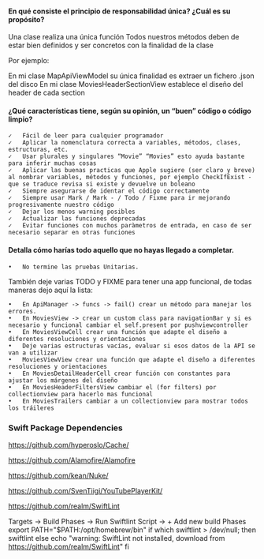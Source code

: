 #### En qué consiste el principio de responsabilidad única? ¿Cuál es su propósito? 

Una clase realiza una única función
Todos nuestros métodos deben de estar bien definidos y ser concretos con la finalidad de la clase

Por ejemplo:

En mi clase MapApiViewModel su única finalidad es extraer un fichero .json del disco 
En mi clase MoviesHeaderSectionView establece el diseño del header de cada section

#### ¿Qué características tiene, según su opinión, un “buen” código o código limpio?  
	✓	Fácil de leer para cualquier programador 
	✓	Aplicar la nomenclatura correcta a variables, métodos, clases, estructuras, etc.
	✓	Usar plurales y singulares “Movie” “Movies” esto ayuda bastante para inferir muchas cosas
	✓	Aplicar las buenas practicas que Apple sugiere (ser claro y breve) al nombrar variables, métodos y funciones, por ejemplo CheckIfExist - que se traduce revisa si existe y devuelve un boleano
	✓	Siempre asegurarse de identar el código correctamente 
	✓	Siempre usar Mark / Mark - / Todo / Fixme para ir mejorando progresivamente nuestro código
	✓	Dejar los menos warning posibles
	✓	Actualizar las funciones deprecadas 
	✓	Evitar funciones con muchos paràmetros de entrada, en caso de ser necesario separar en otras funciones

#### Detalla cómo harías todo aquello que no hayas llegado a completar.  
	•	No termine las pruebas Unitarias.

También deje varias TODO y FIXME para tener una app funcional, de todas maneras dejo aquí la lista:

	•	En ApiManager -> funcs -> fail() crear un método para manejar los errores. 
	•	En MoviesView -> crear un custom class para navigationBar y si es necesario y funcional cambiar el self.present por pushviewcontroller 
	•	En MoviesViewCell crear una función que adapte el diseño a diferentes resoluciones y orientaciones 
	•	Deje varias estructuras vacías, evaluar si esos datos de la API se van a utilizar 
	•	MoviesViewView crear una función que adapte el diseño a diferentes resoluciones y orientaciones 
	•	En MoviesDetailHeaderCell crear función con constantes para ajustar los márgenes del diseño
	•	En MoviesHeaderFiltersView cambiar el (for filters) por collectionview para hacerlo mas funcional 
	•	En MoviesTrailers cambiar a un collectionview para mostrar todos los tráileres 

### Swift Package Dependencies
https://github.com/hyperoslo/Cache/

https://github.com/Alamofire/Alamofire

https://github.com/kean/Nuke/

https://github.com/SvenTiigi/YouTubePlayerKit/

https://github.com/realm/SwiftLint

Targets -> Build Phases -> Run Swiftlint Script -> + Add new build Phases
export PATH="$PATH:/opt/homebrew/bin"
if which swiftlint > /dev/null; then
  swiftlint
else
  echo "warning: SwiftLint not installed, download from https://github.com/realm/SwiftLint"
fi
